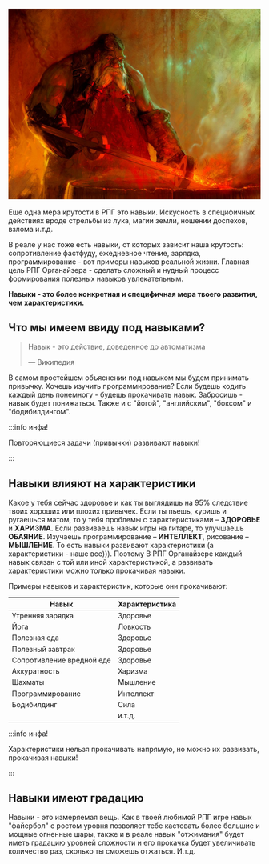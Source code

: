 ![](../../static/img/навыки.jpg)

Еще одна мера крутости в РПГ это навыки. Искусность в специфичных действиях вроде стрельбы из лука, магии земли, ношении доспехов, взлома и.т.д. 

В реале у нас тоже есть навыки, от которых зависит наша крутость: сопротивление фастфуду, ежедневное чтение, зарядка, программирование - вот примеры навыков реальной жизни. Главная цель РПГ Органайзера - сделать сложный и нудный процесс формирования полезных навыков увлекательным.

**Навыки - это более конкретная и специфичная мера твоего развития, чем характеристики.**

## Что мы имеем ввиду под навыками?

> Навык - это действие, доведенное до автоматизма
>
> —  Википедия

В самом простейшем объяснении под навыком мы будем принимать привычку. Хочешь изучить программирование? Если будешь кодить каждый день понемногу - будешь прокачивать навык. Забросишь - навык будет понижаться. Также и с "йогой", "английским", "боксом" и "бодибилдингом".

:::info инфа!

Повторяющиеся задачи (привычки) развивают навыки!

:::

## Навыки влияют на характеристики

Какое у тебя сейчас здоровье и как ты выглядишь на 95% следствие твоих хороших или плохих привычек. Если ты пьешь, куришь и ругаешься матом, то у тебя проблемы с характеристиками – **ЗДОРОВЬЕ** и **ХАРИЗМА**. Если развиваешь навык игры на гитаре, то улучшаешь **ОБАЯНИЕ**. Изучаешь программирование – **ИНТЕЛЛЕКТ**, рисование – **МЫШЛЕНИЕ**. То есть навыки развивают характеристики (а характеристики - наше все))). Поэтому В РПГ Органайзере каждый навык связан с той или иной характеристикой, а развивать характеристики можно только прокачивая навыки.

Примеры навыков и характеристик, которые они прокачивают:

| Навык                     | Характеристика |
| ------------------------- | -------------- |
| Утренняя зарядка          | Здоровье       |
| Йога                      | Ловкость       |
| Полезная еда              | Здоровье       |
| Полезный завтрак          | Здоровье       |
| Сопротивление вредной еде | Здоровье       |
| Аккуратность              | Харизма        |
| Шахматы                   | Мышление       |
| Программирование          | Интеллект      |
| Бодибилдинг               | Сила           |
|                           | и.т.д.         |

:::info инфа!

Характеристики нельзя прокачивать напрямую, но можно их развивать, прокачивая навыки!

:::

## Навыки имеют градацию

Навыки - это измеряемая вещь. Как в твоей любимой РПГ игре навык "файербол" с ростом уровня позволяет тебе кастовать более большие и мощные огненные шары, также и в реале навык "отжимания" будет иметь градацию уровней сложности и его прокачка будет увеличивать количество раз, сколько ты сможешь отжаться. И.т.д.